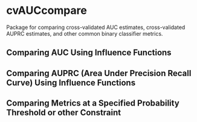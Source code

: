 # cvAUCcompare
Package for comparing cross-validated AUC estimates, cross-validated AUPRC estimates, and other common binary classifier metrics.

## Comparing AUC Using Influence Functions

## Comparing AUPRC (Area Under Precision Recall Curve) Using Influence Functions

## Comparing Metrics at a Specified Probability Threshold or other Constraint

